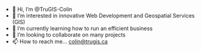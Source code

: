- 👋 Hi, I’m @TruGIS-Colin
- 👀 I’m interested in innovative Web Development and Geospatial Services (GIS)
- 🌱 I’m currently learning how to run an efficient business
- 💞️ I’m looking to collaborate on many projects
- 📫 How to reach me... colin@trugis.ca

<!---
TruGIS-Colin/TruGIS-Colin is a ✨ special ✨ repository because its `README.md` (this file) appears on your GitHub profile.
You can click the Preview link to take a look at your changes.
--->
